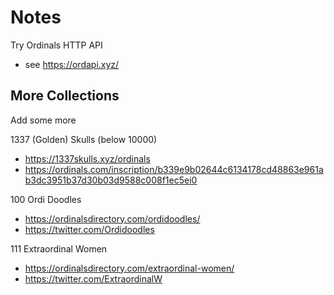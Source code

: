 # Notes



Try Ordinals HTTP API
- see <https://ordapi.xyz/>

## More Collections

Add some more

1337 (Golden) Skulls   (below 10000)
- <https://1337skulls.xyz/ordinals>
- https://ordinals.com/inscription/b339e9b02644c6134178cd48863e961ab3dc3951b37d30b03d9588c008f1ec5ei0


100 Ordi Doodles
- https://ordinalsdirectory.com/ordidoodles/
- https://twitter.com/Ordidoodles


111 Extraordinal Women
- https://ordinalsdirectory.com/extraordinal-women/
- https://twitter.com/ExtraordinalW

